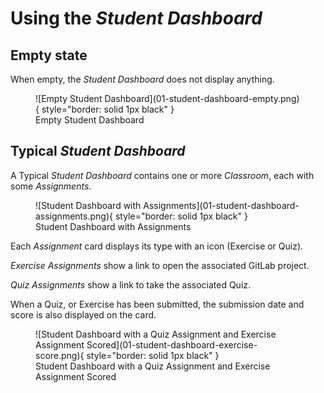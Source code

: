 # Using the _Student Dashboard_

## Empty state

When empty, the _Student Dashboard_ does not display anything.

<figure markdown>
  ![Empty Student Dashboard](01-student-dashboard-empty.png){ style="border: solid 1px black" }
  <figcaption>Empty Student Dashboard</figcaption>
</figure>

## Typical _Student Dashboard_

A Typical _Student Dashboard_ contains one or more _Classroom_, each with some _Assignments_.

<figure markdown>
  ![Student Dashboard with Assignments](01-student-dashboard-assignments.png){ style="border: solid 1px black" }
  <figcaption>Student Dashboard with Assignments</figcaption>
</figure>

Each _Assignment_ card displays its type with an icon (Exercise or Quiz).

_Exercise Assignments_ show a link to open the associated GitLab project.

_Quiz Assignments_ show a link to take the associated Quiz.

When a Quiz, or Exercise has been submitted, the submission date and score is also displayed on the card.

<figure markdown>
  ![Student Dashboard with a Quiz Assignment and Exercise Assignment Scored](01-student-dashboard-exercise-score.png){ style="border: solid 1px black" }
  <figcaption>Student Dashboard with a Quiz Assignment and Exercise Assignment Scored</figcaption>
</figure>
